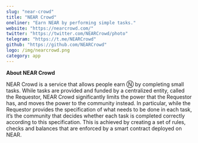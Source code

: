 ```yaml
---
slug: "near-crowd"
title: "NEAR Crowd"
oneliner: "Earn NEAR by performing simple tasks."
website: "https://nearcrowd.com/"
twitter: "https://twitter.com/NEARCrowd/photo"
telegram: "https://t.me/NEARCrowd"
github: "https://github.com/NEARCrowd"
logo: /img/nearcrowd.png
category: app
---
```


<b>About NEAR Crowd</b>

NEAR Crowd is a service that allows people earn Ⓝ by completing small tasks. While tasks are provided and funded by a centralized entity, called the Requestor, NEAR Crowd significantly limits the power that the Requestor has, and moves the power to the community instead. In particular, while the Requestor provides the specification of what needs to be done in each task, it’s the community that decides whether each task is completed correctly according to this specification. This is achieved by creating a set of rules, checks and balances that are enforced by a smart contract deployed on NEAR.
